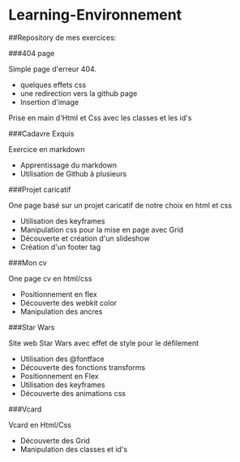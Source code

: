 # Learning-Environnement

##Repository de mes exercices:

###404 page

Simple page d'erreur 404.
+ quelques effets css 
+ une redirection vers la github page
+ Insertion d'image

Prise en main d'Html et Css avec les classes et les id's

###Cadavre Exquis

Exercice en markdown

+ Apprentissage du markdown
+ Utilisation de Github à plusieurs 

###Projet caricatif

One page basé sur un projet caricatif de notre choix en html et css

+ Utilisation des keyframes
+ Manipulation css pour la mise en page avec Grid
+ Découverte et création d'un slideshow
+ Création d'un footer tag 

###Mon cv

One page cv en html/css

+ Positionnement en flex
+ Découverte des webkit color
+ Manipulation des ancres

###Star Wars

Site web Star Wars avec effet de style pour le défilement

+ Utilisation des @fontface
+ Découverte des fonctions transforms
+ Positionnement en Flex
+ Utilisation des keyframes
+ Découverte des animations css 

###Vcard

Vcard en Html/Css

+ Découverte des Grid
+ Manipulation des classes et id's 





